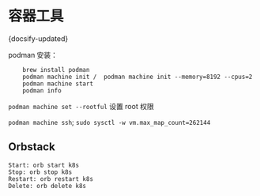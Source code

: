 # 容器工具
{docsify-updated}

podman 安装：
```
	brew install podman
	podman machine init /  podman machine init --memory=8192 --cpus=2
	podman machine start
	podman info
```

`podman machine set --rootful` 设置 root 权限

`podman machine ssh`;
`sudo sysctl -w vm.max_map_count=262144`


## Orbstack
```
Start: orb start k8s
Stop: orb stop k8s
Restart: orb restart k8s
Delete: orb delete k8s
```